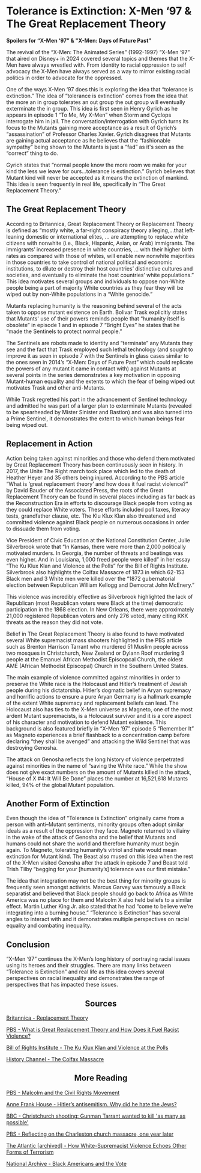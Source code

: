 # Tolerance is Extinction: X-Men ‘97 & The Great Replacement Theory

<p style="font-weight: bold" >Spoilers for “X-Men ‘97” & "X-Men: Days of Future Past"</p>

The revival of the “X-Men: The Animated Series” (1992-1997) “X-Men ‘97” that aired on Disney+ in 2024 covered several topics and themes that the X-Men have always wrestled with. From identity to racial oppression to self advocacy the X-Men have always served as a way to mirror existing racial politics in order to advocate for the oppressed. 

One of the ways X-Men ‘97 does this is exploring the idea that “tolerance is extinction.” The idea of “tolerance is extinction” comes from the idea that the more an in group tolerates an out group the out group will eventually exterminate the in group. This idea is first seen in Henry Gyrich as he appears in episode 1 “To Me, My X-Men” when Storm and Cyclops interrogate him in jail. The conversation/interrogation with Gyrich turns its focus to the Mutants gaining more acceptance as a result of Gyrich’s “assassination” of Professor Charles Xavier. Gyrich disagrees that Mutants are gaining actual acceptance as he believes that the “fashionable sympathy” being shown to the Mutants is just a “fad” as it's seen as the “correct” thing to do. 

Gyrich states that “normal people know the more room we make for your kind the less we leave for ours…tolerance is extinction.” Gyrich believes that Mutant kind will never be accepted as it means the extinction of mankind. This idea is seen frequently in real life, specifically in “The Great Replacement Theory.” 

## The Great Replacement Theory

According to Britannica, Great Replacement Theory or Replacement Theory is defined as “mostly white, a far-right conspiracy theory alleging,...that left-leaning domestic or international elites, … are attempting to replace white citizens with nonwhite (i.e., Black, Hispanic, Asian, or Arab) immigrants. The immigrants’ increased presence in white countries, … with their higher birth rates as compared with those of whites, will enable new nonwhite majorities in those countries to take control of national political and economic institutions, to dilute or destroy their host countries’ distinctive cultures and societies, and eventually to eliminate the host countries’ white populations.” This idea motivates several groups and individuals to oppose non-White people being a part of majority White countries as they fear they will be wiped out by non-White populations in a “White genocide.” 

Mutants replacing humanity is the reasoning behind several of the acts taken to oppose mutant existence on Earth. Bolivar Trask explicitly states that Mutants' use of their powers reminds people that “humanity itself is obsolete” in episode 1 and in episode 7 “Bright Eyes” he states that he “made the Sentinels to protect normal people.” 

The Sentinels are robots made to identity and “terminate” any Mutants they see and the fact that Trask employed such lethal technology (and sought to improve it as seen in episode 7 with the Sentinels in glass cases similar to the ones seen in 2014’s “X-Men: Days of Future Past” which could replicate the powers of any mutant it came in contact with) against Mutants at several points in the series demonstrates a key motivation in opposing Mutant-human equality and the extents to which the fear of being wiped out motivates Trask and other anti-Mutants. 

While Trask regretted his part in the advancement of Sentinel technology and admitted he was part of a larger plan to exterminate Mutants (revealed to be spearheaded by Mister Sinister and Bastion) and was also turned into a Prime Sentinel, it demonstrates the extent to which human beings fear being wiped out. 

## Replacement in Action

Action being taken against minorities and those who defend them motivated by Great Replacement Theory has been continuously seen in history. In 2017, the Unite The Right march took place which led to the death of Heather Heyer and 35 others being injured. According to the PBS article “What is ‘great replacement theory’ and how does it fuel racist violence?” by David Bauder of the Associated Press, the roots of the Great Replacement Theory can be found in several places including as far back as the Reconstruction Era in efforts to discourage Black people from voting as they could replace White voters. These efforts included poll taxes, literacy tests, grandfather clause, etc. The Klu Klux Klan also threatened and committed violence against Black people on numerous occasions in order to dissuade them from voting. 

Vice President of Civic Education at the National Constitution Center, Julie Silverbrook wrote that “In Kansas, there were more than 2,000 politically motivated murders. In Georgia, the number of threats and beatings was even higher. And in Louisiana, 1,000 freed people were killed” in her essay “The Ku Klux Klan and Violence at the Polls” for the Bill of Rights Institute. Silverbrook also highlights the Colfax Massacre of 1873 in which 62-153 Black men and 3 White men were killed over the “1872 gubernatorial election between Republican William Kellogg and Democrat John McEnery.” 

This violence was incredibly effective as Silverbrook highlighted the lack of Republican (most Republican voters were Black at the time) democratic participation in the 1868 election. In New Orleans, there were approximately 21,000 registered Republican voters and only 276 voted, many citing KKK threats as the reason they did not vote. 

Belief in The Great Replacement Theory is also found to have motivated several White supremacist mass shooters highlighted in the PBS article such as Brenton Harrison Tarrant who murdered 51 Muslim people across two mosques in Christchurch, New Zealand or Dylann Roof murdering 9 people at the Emanuel African Methodist Episcopcal Church, the oldest AME (African Methodist Episcopal) Church in the Southern United States. 

The main example of violence committed against minorities in order to preserve the White race is the Holocaust and Hitler’s treatment of Jewish people during his dictatorship. Hitler’s dogmatic belief in Aryan supremacy and horrific actions to ensure a pure Aryan Germany is a hallmark example of the extent White supremacy and replacement beliefs can lead. The Holocaust also has ties to the X-Men universe as Magneto, one of the most ardent Mutant supremacists, is a Holocaust survivor and it is a core aspect of his character and motivation to defend Mutant existence. This background is also featured briefly in “X-Men ‘97” episode 5 “Remember It” as Magneto experiences a brief flashback to a concentration camp before declaring “they shall be avenged” and attacking the Wild Sentinel that was destroying Genosha. 

The attack on Genosha reflects the long history of violence perpetrated against minorities in the name of “saving the White race.” While the show does not give exact numbers on the amount of Mutants killed in the attack, “House of X #4: It Will Be Done” places the number at 16,521,618 Mutants killed, 94% of the global Mutant population. 

## Another Form of Extinction

Even though the idea of “Tolerance is Extinction” originally came from a person with anti–Mutant sentiments, minority groups often adopt similar ideals as a result of the oppression they face. Magneto returned to villainy in the wake of the attack of Genosha and the belief that Mutants and humans could not share the world and therefore humanity must begin again. To Magneto, tolerating humanity’s vitriol and hate would mean extinction for Mutant kind. The Beast also mused on this idea when the rest of the X-Men visited Genosha after the attack in episode 7 and Beast told Trish Tilby “begging for your [humanity’s] tolerance was our first mistake.” 

The idea that integration may not be the best thing for minority groups is frequently seen amongst activists. Marcus Garvey was famously a Black separatist and believed that Black people should go back to Africa as White America was no place for them and Malcolm X also held beliefs to a similar effect. Martin Luther King Jr. also stated that he had “come to believe we're integrating into a burning house.” “Tolerance is Extinction” has several angles to interact with and it demonstrates multiple perspectives on racial equality and combating inequality.  


## Conclusion 

“X-Men ‘97” continues the X-Men’s long history of portraying racial issues using its heroes and their struggles. There are many links between “Tolerance is Extinction” and real life as this idea covers several perspectives on racial inequality and demonstrates the range of perspectives that has impacted these issues.

<h2 style="text-align: center">Sources</h2>

<a href="https://www.britannica.com/topic/replacement-theory">Britannica - Replacement Theory</a>

<a href="https://www.pbs.org/newshour/politics/what-is-great-replacement-theory-and-how-does-it-fuel-racist-violence">PBS - What is Great Replacement Theory and How Does it Fuel Racist Violence?

<a href="https://billofrightsinstitute.org/essays/the-ku-klux-klan-and-violence-at-the-polls">Bill of Rights Institute - The Ku Klux Klan and Violence at the Polls</a>

<a href="https://www.history.com/this-day-in-history/colfax-massacre-louisiana">History Channel - The Colfax Massacre</a>

<h2 style="text-align: center">More Reading</h2>

<a href="https://www.pbs.org/wgbh/americanexperience/features/malcolmx-and-civil-rights-movement/#:~:text=Malcolm%20rejected%20integration%20with%20white,a%20means%20of%20attaining%20it.">PBS - Malcolm and the Civil Rights Movement</a>

<a href="https://www.annefrank.org/en/anne-frank/go-in-depth/why-did-hitler-hate-jews/">Anne Frank House - Hitler’s antisemitism. Why did he hate the Jews?</a>

<a href="https://www.bbc.com/news/world-asia-53861456">BBC - Christchurch shooting: Gunman Tarrant wanted to kill 'as many as possible'</a>

<a href="https://www.pbs.org/newshour/show/reflecting-on-the-charleston-church-massacre-one-year-later">PBS - Reflecting on the Charleston church massacre, one year later</a>

<a href="https://archive.is/zT9Sj#selection-1443.113-1443.139
">The Atlantic [archived] - How White-Supremacist Violence Echoes Other Forms of Terrorism</a>

<a href="https://www.archives.gov/research/african-americans/vote
">National Archive - Black Americans and the Vote</a>
